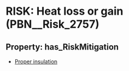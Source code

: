 # RISK: __Heat loss or gain__ (PBN__Risk_2757)

## Property: has_RiskMitigation

* [Proper insulation](PBN__Mitigation_816)

